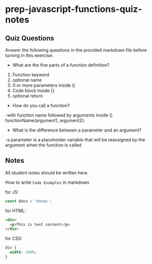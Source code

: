 # prep-javascript-functions-quiz-notes

## Quiz Questions

Answer the following questions in the provided markdown file before turning in this exercise:

- What are the five parts of a function definition?

1. Function keyword
2. optional name
3. 0 or more parameters inside ()
4. Code block inside {}
5. optional return

- How do you call a function?

-with function name followed by arguments inside ()
functionName(argument1, argument2);

- What is the difference between a parameter and an argument?

-a parameter is a placeholder variable that will be reassigned by the argument when the function is called

## Notes

All student notes should be written here.

How to write `Code Examples` in markdown

for JS:

```javascript
const data = 'Howdy';
```

for HTML:

```html
<div>
  <p>This is text content</p>
</div>
```

for CSS:

```css
div {
  width: 100%;
}
```
